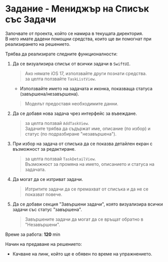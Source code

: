 # Задание - Мениджър на Списък със Задачи


Започвате от проекта, който се намира в текущата директория.  
В него имате дадени помощни средства, които ще ви помогнат при реализирането на решението.

Трябва да реализирате следните функционалности:

1.  Да се визуализира списък от всички задачи в `SwiftUI`.
    
    > Ако нямате iOS 17, използвайте други познати средства.  
    > за целта ползвайте `TaskListView`.
    
    *   Използвайте името на задачата и иконка, показваща статуса (завършена/незавършена).
    
    > Моделът предоставя необходимите данни.
    
2.  Да се добавя нова задача чрез интерфейс за въвеждане.
    
    > за целта ползвай `AddTaskView`.  
    > Задачите трябва да съдържат име, описание (по избор) и статус (по подразбиране "незавършена").
    
3.  При избор на задача от списъка да се показва детайлен екран с възможност за редактиране.
    
    > за целта ползвай `TaskDetailView`.  
    > Възможност за промяна на името, описанието и статуса на задачата.
    
4.  Да могат да се изтриват задачи.
    
    > Изтритите задачи да се премахват от списъка и да не се показват повече.
    
5.  Да се добави секция "Завършени задачи", която визуализира всички задачи със статус "завършена".
    
    > Завършените задачи да могат да се връщат обратно в "Незавършени".
    

Време за работа: **120** min

Начин на предаване на решението:

*   Качване на линк, който ще е обявен по време на упражнението.